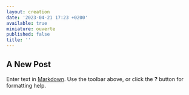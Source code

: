 ```yaml
---
layout: creation
date: '2023-04-21 17:23 +0200'
available: true
miniature: ouverte
published: false
title: ''
---
```

## A New Post

Enter text in [Markdown](http://daringfireball.net/projects/markdown/). Use the toolbar above, or click the **?** button for formatting help.
